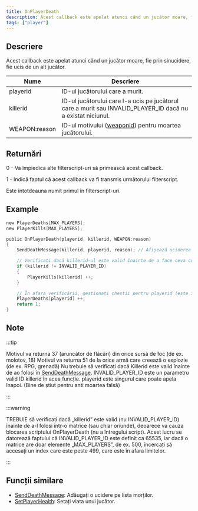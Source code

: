 ```yaml
---
title: OnPlayerDeath
description: Acest callback este apelat atunci când un jucător moare, fie prin sinucidere, fie ucis de un alt jucător.
tags: ["player"]
---
```


## Descriere

Acest callback este apelat atunci când un jucător moare, fie prin sinucidere, fie ucis de un alt jucător.

| Nume          | Descriere                                                                                                   |
|---------------|-------------------------------------------------------------------------------------------------------------|
| playerid      | ID-ul jucătorului care a murit.                                                                             |
| killerid      | ID-ul jucătorului care l-a ucis pe jucătorul care a murit sau INVALID_PLAYER_ID dacă nu a existat niciunul. |
| WEAPON:reason | ID-ul motivului ([weaponid](../resources/weaponids)) pentru moartea jucătorului.                            |

## Returnări

0 - Va împiedica alte filterscript-uri să primească acest callback.

1 - Indică faptul că acest callback va fi transmis următorului filterscript.

Este întotdeauna numit primul în filterscript-uri.

## Example

```c
new PlayerDeaths[MAX_PLAYERS];
new PlayerKills[MAX_PLAYERS];

public OnPlayerDeath(playerid, killerid, WEAPON:reason)
{
    SendDeathMessage(killerid, playerid, reason); // Afișează uciderea în killfeed

    // Verificați dacă killerid-ul este valid înainte de a face ceva cu el
    if (killerid != INVALID_PLAYER_ID)
    {
        PlayerKills[killerid] ++;
    }

    // În afara verificării, gestionați chestii pentru playerid (este întotdeauna valabil)
    PlayerDeaths[playerid] ++;
    return 1;
}
```

## Note

:::tip

Motivul va returna 37 (aruncător de flăcări) din orice sursă de foc (de ex. molotov, 18) Motivul va returna 51 de la orice armă care creează o explozie (de ex. RPG, grenadă) Nu trebuie să verificați dacă Killerid este valid înainte de ao folosi în [SendDeathMessage](../functions/SendDeathMessage). INVALID_PLAYER_ID este un parametru valid ID killerid în acea funcție. playerid este singurul care poate apela înapoi. (Bine de știut pentru anti moartea falsă)

:::

:::warning

TREBUIE să verificați dacă „killerid” este valid (nu INVALID_PLAYER_ID) înainte de a-l folosi într-o matrice (sau chiar oriunde), deoarece va cauza blocarea scriptului OnPlayerDeath (nu a întregului script). Acest lucru se datorează faptului că INVALID_PLAYER_ID este definit ca 65535, iar dacă o matrice are doar elemente „MAX_PLAYERS”, de ex. 500, încercați să accesați un index care este peste 499, care este în afara limitelor.

:::

## Funcții similare

- [SendDeathMessage](../functions/SendDeathMessage): Adăugați o ucidere pe lista morților.
- [SetPlayerHealth](../functions/SetPlayerHealth): Setați viata unui jucător.
